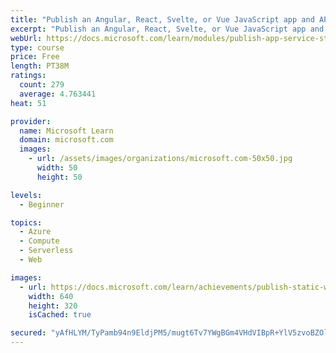 ```yaml
---
title: "Publish an Angular, React, Svelte, or Vue JavaScript app and API with Azure Static Web Apps"
excerpt: "Publish an Angular, React, Svelte, or Vue JavaScript app and API with Azure Static Web Apps"
webUrl: https://docs.microsoft.com/learn/modules/publish-app-service-static-web-app-api/
type: course
price: Free
length: PT38M
ratings:
  count: 279
  average: 4.763441
heat: 51

provider:
  name: Microsoft Learn
  domain: microsoft.com
  images:
    - url: /assets/images/organizations/microsoft.com-50x50.jpg
      width: 50
      height: 50

levels:
  - Beginner

topics:
  - Azure
  - Compute
  - Serverless
  - Web

images:
  - url: https://docs.microsoft.com/learn/achievements/publish-static-web-app-and-api-social.png
    width: 640
    height: 320
    isCached: true

secured: "yAfHLYM/TyPamb94n9EldjPM5/mugt6Tv7YWgBGm4VHdVIBpR+YlV5zvoBZOl3dl6OEeT+PwWLk6ltmJ1KB2NEaqXiBLd4E/yArMtdhvu9gD2K8BStBx+Ve7s/awnvCI2chdXYBuEIJ5wK5uyvOlpRKCSdZMwF6mDBZvgnKksIs2fvPPhChNvGFe18qHMpBqvWraxyhfALVPRJU/TnbAor3VpEXorDR661D/wtN7tEDasubNPHRi57eV/gBHZzw+zHiwiWq7VylxVoG9IcMWR6trwmZP9AUD16/5sse5Dxfu2ltn11y7FohlxwrpC/t0CRqNm82gyI7+EWYuNkGs7B0LCxvFPHQhiBAZYsyhL5TCSfshqgyPD3rbNJau4sbVVZLiU1j2Bh6Jw8eKp2ownb4lZhrnSRgL8xPpgk7O0iY=;jYBirr+I3QoBXCbq0AjdUA=="
---
```



